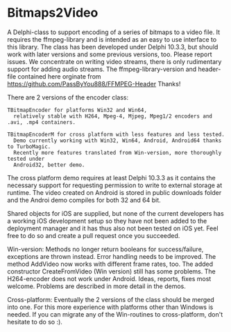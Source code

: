 # Bitmaps2Video
A Delphi-class to support encoding of a series of bitmaps to a video file. It requires the ffmpeg-library and is intended as an easy to use interface to this library. The class has been developed under Delphi 10.3.3, but should work with later versions and some previous versions, too. Please report issues.
We concentrate on writing video streams, there is only rudimentary support for adding audio streams.
The ffmpeg-library-version and header-file contained here orginate from
https://github.com/PassByYou888/FFMPEG-Header   Thanks!


There are 2 versions of the encoder class:

    TBitmapEncoder for platforms Win32 and Win64,
      relatively stable with H264, Mpeg-4, Mjpeg, Mpeg1/2 encoders and .avi, .mp4 containers.
 
    TBitmapEncoderM for cross platform with less features and less tested.
      Demo currently working with Win32, Win64, Android, Android64 thanks to TurboMagic.
      Recently more features translated from Win-version, more thoroughly tested under
      Android32, better demo.

The cross platform demo requires at least Delphi 10.3.3 as it contains the necessary support for requesting permission to write to external storage at runtime.
The video created on Android is stored in public downloads folder and the Androi demo compiles for both 32 and 64 bit.

Shared objects for iOS are supplied, but none of the current developers has a working iOS development setup so they have not been added to the deployment manager and it has thus also not been tested on iOS yet. Feel free to do so and create a pull request once you succeeded.

Win-version: Methods no longer return booleans for success/failure, exceptions are thrown instead. Error handling needs to be improved. The method AddVideo now works with different frame rates, too. The added constructor CreateFromVideo (Win version) still has some problems. The H264-encoder does not work under Android.
Ideas, reports, fixes most welcome. Problems are described in more detail in the demos.

Cross-platform: Eventually the 2 versions of the class should be merged into one. For this more experience with platforms other than Windows is needed. If you can migrate any of the Win-routines to cross-platform, don't hesitate to do so :).

